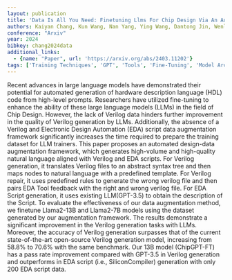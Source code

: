 ```yaml
---
layout: publication
title: 'Data Is All You Need: Finetuning Llms For Chip Design Via An Automated Design-data Augmentation Framework'
authors: Kaiyan Chang, Kun Wang, Nan Yang, Ying Wang, Dantong Jin, Wenlong Zhu, Zhirong Chen, Cangyuan Li, Hao Yan, Yunhao Zhou, Zhuoliang Zhao, Yuan Cheng, Yudong Pan, Yiqi Liu, Mengdi Wang, Shengwen Liang, Yinhe Han, Huawei Li, Xiaowei Li
conference: "Arxiv"
year: 2024
bibkey: chang2024data
additional_links:
  - {name: "Paper", url: 'https://arxiv.org/abs/2403.11202'}
tags: ['Training Techniques', 'GPT', 'Tools', 'Fine-Tuning', 'Model Architecture', 'Prompting', 'Pretraining Methods']
---
```

Recent advances in large language models have demonstrated their potential
for automated generation of hardware description language (HDL) code from
high-level prompts. Researchers have utilized fine-tuning to enhance the
ability of these large language models (LLMs) in the field of Chip Design.
However, the lack of Verilog data hinders further improvement in the quality of
Verilog generation by LLMs. Additionally, the absence of a Verilog and
Electronic Design Automation (EDA) script data augmentation framework
significantly increases the time required to prepare the training dataset for
LLM trainers. This paper proposes an automated design-data augmentation
framework, which generates high-volume and high-quality natural language
aligned with Verilog and EDA scripts. For Verilog generation, it translates
Verilog files to an abstract syntax tree and then maps nodes to natural
language with a predefined template. For Verilog repair, it uses predefined
rules to generate the wrong verilog file and then pairs EDA Tool feedback with
the right and wrong verilog file. For EDA Script generation, it uses existing
LLM(GPT-3.5) to obtain the description of the Script. To evaluate the
effectiveness of our data augmentation method, we finetune Llama2-13B and
Llama2-7B models using the dataset generated by our augmentation framework. The
results demonstrate a significant improvement in the Verilog generation tasks
with LLMs. Moreover, the accuracy of Verilog generation surpasses that of the
current state-of-the-art open-source Verilog generation model, increasing from
58.8% to 70.6% with the same benchmark. Our 13B model (ChipGPT-FT) has a pass
rate improvement compared with GPT-3.5 in Verilog generation and outperforms in
EDA script (i.e., SiliconCompiler) generation with only 200 EDA script data.
